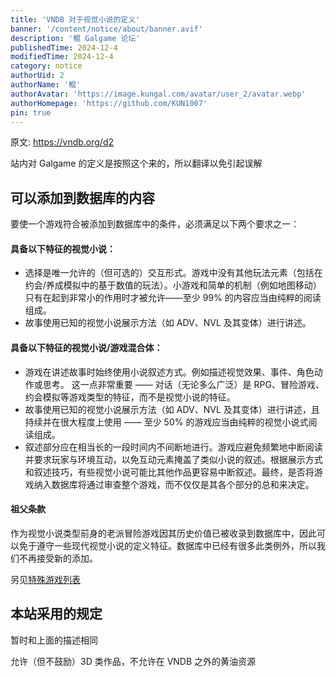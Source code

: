 ```yaml
---
title: 'VNDB 对于视觉小说的定义'
banner: '/content/notice/about/banner.avif'
description: '鲲 Galgame 论坛'
publishedTime: 2024-12-4
modifiedTime: 2024-12-4
category: notice
authorUid: 2
authorName: '鲲'
authorAvatar: 'https://image.kungal.com/avatar/user_2/avatar.webp'
authorHomepage: 'https://github.com/KUN1007'
pin: true
---
```


原文: https://vndb.org/d2

站内对 Galgame 的定义是按照这个来的，所以翻译以免引起误解

## 可以添加到数据库的内容

要使一个游戏符合被添加到数据库中的条件，必须满足以下两个要求之一：

#### 具备以下特征的视觉小说：

- 选择是唯一允许的（但可选的）交互形式。游戏中没有其他玩法元素（包括在约会/养成模拟中的基于数值的玩法）。小游戏和简单的机制（例如地图移动）只有在起到非常小的作用时才被允许——至少 99% 的内容应当由纯粹的阅读组成。
- 故事使用已知的视觉小说展示方法（如 ADV、NVL 及其变体）进行讲述。

#### 具备以下特征的视觉小说/游戏混合体：

- 游戏在讲述故事时始终使用小说叙述方式。例如描述视觉效果、事件、角色动作或思考。 这一点非常重要 —— 对话（无论多么广泛）是 RPG、冒险游戏、约会模拟等游戏类型的特征，而不是视觉小说的特征。
- 故事使用已知的视觉小说展示方法（如 ADV、NVL 及其变体）进行讲述，且持续并在很大程度上使用 —— 至少 50% 的游戏应当由纯粹的视觉小说式阅读组成。
- 叙述部分应在相当长的一段时间内不间断地进行。游戏应避免频繁地中断阅读并要求玩家与环境互动，以免互动元素掩盖了类似小说的叙述。根据展示方式和叙述技巧，有些视觉小说可能比其他作品更容易中断叙述。最终，是否将游戏纳入数据库将通过审查整个游戏，而不仅仅是其各个部分的总和来决定。

#### 祖父条款

作为视觉小说类型前身的老派冒险游戏因其历史价值已被收录到数据库中，因此可以免于遵守一些现代视觉小说的定义特征。数据库中已经有很多此类例外，所以我们不再接受新的添加。

另见[特殊游戏列表](https://vndb.org/d15)

## 本站采用的规定

暂时和上面的描述相同

允许（但不鼓励）3D 类作品，不允许在 VNDB 之外的黄油资源
